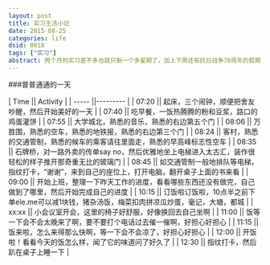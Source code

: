 ```yaml
---
layout: post
title: 实习生活小记
date: 2015-08-25
categories: life
dsid: 0018
tags: ["实习"]
abstract: 两个月的实习差不多也就只剩一个多星期了，加上下周还有抗日战争70周年的假期，所以剩下的时间也差不多了。趁着最近还比较有空，对之前的实习生活做一下简单的记录。这里基本是流水账，没什么干货，留着以后自己看吧。
---
```


###普普通通的一天

| Time  || Activity |
| ----- ||--------- |
| 07:20 || 起床，三个闹钟，顺便把舍友吵醒，然后开始美好的一天 |
| 07:40 || 吃早餐，一饭热腾腾的粉和豆浆，路口的鸡蛋灌饼 |
| 07:55 || 大学城北，熟悉的音乐，熟悉的右边第五个门 |
| 08:06 || 万胜围，熟悉的空车，熟悉的地铁报，熟悉的右边第三个门 |
| 08:24 || 客村，熟悉的交通管制，熟悉的候车的乘客请往里面走，熟悉的早高峰标志性空车 |
| 08:35 || 石牌桥，对一路外卖的传单say no，然后优雅地坐上电梯进入太古汇，装作很轻松的样子推开那奇重无比的玻璃门 |
| 08:45 || 如交通管制一般地排队等电梯，指纹打卡，“谢谢”，来到自己的座位上，打开电脑，翻开桌子上面的书来看 |
| 09:00 || 开始上班，整理一下昨天工作的进度，看看哪些东西还没有做完，自己做到了哪里，然后开始完成自己的进度 |
| 10:15 || 订饭啦订饭啦，10点半之前下单ele.me可以减1块钱，猪杂汤饭，梅菜扣肉拼凉瓜炒蛋，毫记，大塘，都城 |
| xx:xx || 小会议室开会，这里的椅子好舒服，好像换回去自己坐啊 |
| 11:00 || 饭等一下会不会太晚来了啊，要不要打个电话过去催一催啊，好担心好担心 |
| 11:15 || 饭来啦，怎么来得那么快啊，等一下会不会凉了，好担心好担心 |
| 12:00 || 开饭啦！看看今天的饭怎么样，闻了它的味道问了好久了 |
| 12:30 || 指纹打卡，然后趴在桌子上睡一下 |
